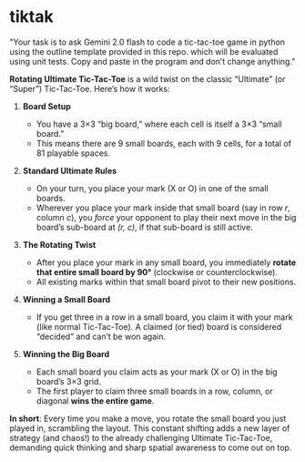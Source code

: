 

# tiktak

"Your task is to ask Gemini 2.0 flash to code a tic-tac-toe game in python using the outline template provided in this repo. which will be evaluated using unit tests. Copy and paste in the program and don’t change anything."


**Rotating Ultimate Tic-Tac-Toe** is a wild twist on the classic “Ultimate” (or “Super”) Tic-Tac-Toe. Here’s how it works:

1. **Board Setup**  
   - You have a 3×3 “big board,” where each cell is itself a 3×3 “small board.”  
   - This means there are 9 small boards, each with 9 cells, for a total of 81 playable spaces.

2. **Standard Ultimate Rules**  
   - On your turn, you place your mark (X or O) in one of the small boards.  
   - Wherever you place your mark inside that small board (say in row _r_, column _c_), you *force* your opponent to play their next move in the big board’s sub-board at _(r, c)_, if that sub-board is still active.

3. **The Rotating Twist**  
   - After you place your mark in any small board, you immediately **rotate that entire small board by 90°** (clockwise or counterclockwise).  
   - All existing marks within that small board pivot to their new positions.

4. **Winning a Small Board**  
   - If you get three in a row in a small board, you claim it with your mark (like normal Tic-Tac-Toe). A claimed (or tied) board is considered “decided” and can’t be won again.

5. **Winning the Big Board**  
   - Each small board you claim acts as your mark (X or O) in the big board’s 3×3 grid.  
   - The first player to claim three small boards in a row, column, or diagonal **wins the entire game**.

**In short**: Every time you make a move, you rotate the small board you just played in, scrambling the layout. This constant shifting adds a new layer of strategy (and chaos!) to the already challenging Ultimate Tic-Tac-Toe, demanding quick thinking and sharp spatial awareness to come out on top.



